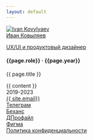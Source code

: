 ```yaml
---
layout: default
---
```

<div class='container-fluid inter-regular'>
    <div class='row'>
        <div class='col-12'>
            <a class='avatar' href='{{site.url}}'>
                <div class='avatar-image'><img src='{{site.url}}/img/avatar.png' alt='Ivan Kovylyaev'></div>
                <div class='avatar-text'>
                    <span class='inter-regular'>Иван Ковыляев</span>
                    <p class='inter-regular'>UX/UI и продуктовый дизайнер</p>
                </div>
            </a>
            <div class='about'>
                <h4 class='second-color inter-regular'>{{page.role}} · {{page.year}}</h4>
                <p class='main-color inter-regular'>{{ page.title }}</p>
            </div>
        </div>
    </div>
    <div class='row'>
        <div class='col-12 inner-block'>
            <div class='image' style="background: url({{site.url}}/img/works/{{ page.image }}.webp); background-size: {{ page.imgsize }}; background-position: center; background-repeat: no-repeat; background-color: {{ page.bgcolor}};"></div>
        </div>
        {{ content }}
    </div>
    <footer class='row'>
        <div class='col text-start'>2019-2023</div>
        <div class='col text-center'><a class='link' target='_blank' href='mailto:{{ site.email }}'>{{ site.email}}</a></div>
        <div class='col text-center'><a class='link' target='_blank' href='https://t.me/{{ site.telegram }}'>Телеграм</a></div>
        <div class='col text-center'><a class='link' target='_blank' href='https://behance.net/{{ site.behance }}'>Беханс</a></div>
        <div class='col text-center'><a class='link' target='_blank' href='https://dprofile.ru/{{ site.dprofile }}'>ДПрофайл</a></div>
        <div class='col text-end'><a class='link' target='_blank' href='https://figma.com/@{{ site.figma }}'>Фигма</a></div>
    </footer>
    <footer class='row text-center'>
        <div class='col'><a class='link secondary-link' href='{{ site.url }}/policy'>Политика конфиденциальности</a></div>
    </footer>
</div>
